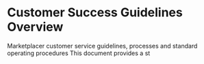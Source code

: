 # Customer Success Guidelines Overview
Marketplacer customer service guidelines, processes and standard operating procedures
This document provides a st

